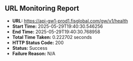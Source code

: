 ## URL Monitoring Report

- **URL:** https://api-gw1-prod1.fisglobal.com/gw/v1/health
- **Start Time:** 2025-05-29T19:40:30.546256
- **End Time:** 2025-05-29T19:40:30.768958
- **Total Time Taken:** 0.222702 seconds
- **HTTP Status Code:** 200
- **Status:** Success
- **Failure Reason:** N/A

